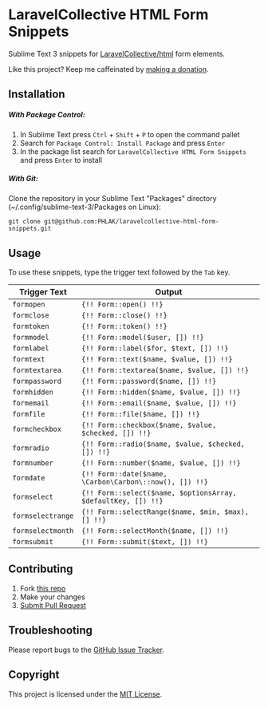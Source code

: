 LaravelCollective HTML Form Snippets
====================================

Sublime Text 3 snippets for [LaravelCollective/html](https://github.com/LaravelCollective/html)
form elements.

Like this project? Keep me caffeinated by [making a donation](https://paypal.me/ChrisKankiewicz).


Installation
------------

##### With Package Control:

  1. In Sublime Text press `Ctrl` + `Shift` + `P` to open the command pallet
  2. Search for `Package Control: Install Package` and press `Enter`
  3. In the package list search for `LaravelCollective HTML Form Snippets` and press `Enter` to install

##### With Git:

Clone the repository in your Sublime Text "Packages" directory
(~/.config/sublime-text-3/Packages on Linux):

    git clone git@github.com:PHLAK/laravelcollective-html-form-snippets.git


Usage
-----

To use these snippets, type the trigger text followed by the `Tab` key.

| Trigger Text      | Output                                                        |
| ----------------- | ------------------------------------------------------------- |
| `formopen`        | `{!! Form::open() !!}`                                        |
| `formclose`       | `{!! Form::close() !!}`                                       |
| `formtoken`       | `{!! Form::token() !!}`                                       |
| `formmodel`       | `{!! Form::model($user, []) !!}`                              |
| `formlabel`       | `{!! Form::label($for, $text, []) !!}`                        |
| `formtext`        | `{!! Form::text($name, $value, []) !!}`                       |
| `formtextarea`    | `{!! Form::textarea($name, $value, []) !!}`                   |
| `formpassword`    | `{!! Form::password($name, []) !!}`                           |
| `formhidden`      | `{!! Form::hidden($name, $value, []) !!}`                     |
| `formemail`       | `{!! Form::email($name, $value, []) !!}`                      |
| `formfile`        | `{!! Form::file($name, []) !!}`                               |
| `formcheckbox`    | `{!! Form::checkbox($name, $value, $checked, []) !!}`         |
| `formradio`       | `{!! Form::radio($name, $value, $checked, []) !!}`            |
| `formnumber`      | `{!! Form::number($name, $value, []) !!}`                     |
| `formdate`        | `{!! Form::date($name, \Carbon\Carbon\::now(), []) !!}`       |
| `formselect`      | `{!! Form::select($name, $optionsArray, $defaultKey, []) !!}` |
| `formselectrange` | `{!! Form::selectRange($name, $min, $max), [] !!}`            |
| `formselectmonth` | `{!! Form::selectMonth($name, []) !!}`                        |
| `formsubmit`      | `{!! Form::submit($text, []) !!}`                             |


Contributing
------------

  1. Fork [this repo](https://github.com/PHLAK/laravelcollective-html-form-snippets)
  2. Make your changes
  3. [Submit Pull Request](https://github.com/PHLAK/laravelcollective-html-form-snippets/pull/new)


Troubleshooting
---------------

Please report bugs to the [GitHub Issue Tracker](https://github.com/PHLAK/laravelcollective-html-form-snippets/issues).


Copyright
---------

This project is licensed under the [MIT License](https://github.com/PHLAK/laravelcollective-html-form-snippets/blob/master/LICENSE).
